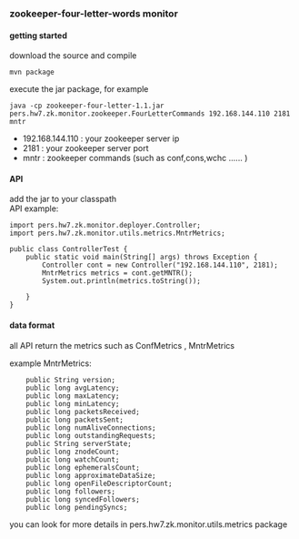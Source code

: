 ### zookeeper-four-letter-words monitor

#### getting started
download the source and compile
```
mvn package
```
execute the jar package, for example
```
java -cp zookeeper-four-letter-1.1.jar pers.hw7.zk.monitor.zookeeper.FourLetterCommands 192.168.144.110 2181 mntr
```
* 192.168.144.110 :            your zookeeper server ip
* 2181 :                                your zookeeper server port
* mntr :                                zookeeper commands (such as conf,cons,wchc ...... )


#### API
add the jar to your classpath </br>
API example:
```
import pers.hw7.zk.monitor.deployer.Controller;
import pers.hw7.zk.monitor.utils.metrics.MntrMetrics;

public class ControllerTest {
    public static void main(String[] args) throws Exception {
        Controller cont = new Controller("192.168.144.110", 2181);
        MntrMetrics metrics = cont.getMNTR();
        System.out.println(metrics.toString());

    }
}

```

#### data format
all API return the metrics such as ConfMetrics , MntrMetrics

example MntrMetrics:
```
    public String version;
    public long avgLatency;
    public long maxLatency;
    public long minLatency;
    public long packetsReceived;
    public long packetsSent;
    public long numAliveConnections;
    public long outstandingRequests;
    public String serverState;
    public long znodeCount;
    public long watchCount;
    public long ephemeralsCount;
    public long approximateDataSize;
    public long openFileDescriptorCount;
    public long followers;
    public long syncedFollowers;
    public long pendingSyncs;
```

you can look for more details in pers.hw7.zk.monitor.utils.metrics package
